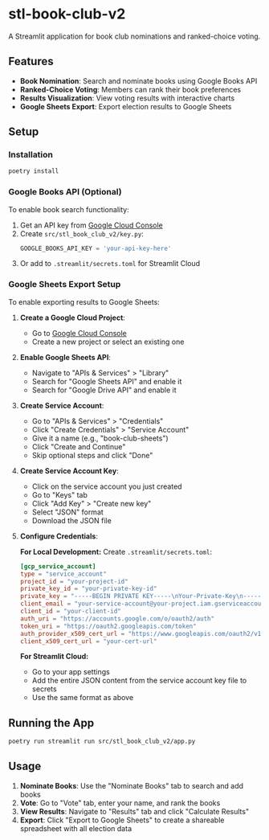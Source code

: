 # stl-book-club-v2

A Streamlit application for book club nominations and ranked-choice voting.

## Features

- **Book Nomination**: Search and nominate books using Google Books API
- **Ranked-Choice Voting**: Members can rank their book preferences
- **Results Visualization**: View voting results with interactive charts
- **Google Sheets Export**: Export election results to Google Sheets

## Setup

### Installation

```bash
poetry install
```

### Google Books API (Optional)

To enable book search functionality:

1. Get an API key from [Google Cloud Console](https://console.cloud.google.com/apis/credentials)
2. Create `src/stl_book_club_v2/key.py`:
   ```python
   GOOGLE_BOOKS_API_KEY = 'your-api-key-here'
   ```
3. Or add to `.streamlit/secrets.toml` for Streamlit Cloud

### Google Sheets Export Setup

To enable exporting results to Google Sheets:

1. **Create a Google Cloud Project**:
   - Go to [Google Cloud Console](https://console.cloud.google.com/)
   - Create a new project or select an existing one

2. **Enable Google Sheets API**:
   - Navigate to "APIs & Services" > "Library"
   - Search for "Google Sheets API" and enable it
   - Search for "Google Drive API" and enable it

3. **Create Service Account**:
   - Go to "APIs & Services" > "Credentials"
   - Click "Create Credentials" > "Service Account"
   - Give it a name (e.g., "book-club-sheets")
   - Click "Create and Continue"
   - Skip optional steps and click "Done"

4. **Create Service Account Key**:
   - Click on the service account you just created
   - Go to "Keys" tab
   - Click "Add Key" > "Create new key"
   - Select "JSON" format
   - Download the JSON file

5. **Configure Credentials**:

   **For Local Development:**
   Create `.streamlit/secrets.toml`:
   ```toml
   [gcp_service_account]
   type = "service_account"
   project_id = "your-project-id"
   private_key_id = "your-private-key-id"
   private_key = "-----BEGIN PRIVATE KEY-----\nYour-Private-Key\n-----END PRIVATE KEY-----\n"
   client_email = "your-service-account@your-project.iam.gserviceaccount.com"
   client_id = "your-client-id"
   auth_uri = "https://accounts.google.com/o/oauth2/auth"
   token_uri = "https://oauth2.googleapis.com/token"
   auth_provider_x509_cert_url = "https://www.googleapis.com/oauth2/v1/certs"
   client_x509_cert_url = "your-cert-url"
   ```

   **For Streamlit Cloud:**
   - Go to your app settings
   - Add the entire JSON content from the service account key file to secrets
   - Use the same format as above

## Running the App

```bash
poetry run streamlit run src/stl_book_club_v2/app.py
```

## Usage

1. **Nominate Books**: Use the "Nominate Books" tab to search and add books
2. **Vote**: Go to "Vote" tab, enter your name, and rank the books
3. **View Results**: Navigate to "Results" tab and click "Calculate Results"
4. **Export**: Click "Export to Google Sheets" to create a shareable spreadsheet with all election data